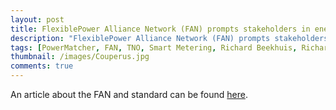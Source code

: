```yaml
---
layout: post
title: FlexiblePower Alliance Network (FAN) prompts stakeholders in energy sector to develop joint standard
description: "FlexiblePower Alliance Network (FAN) prompts stakeholders in energy sector to develop joint standard"
tags: [PowerMatcher, FAN, TNO, Smart Metering, Richard Beekhuis, Richard Westerga, SMART ENERGY & METERING INTERNATIONAL ISSUE]
thumbnail: /images/Couperus.jpg
comments: true
---
```


An article about the FAN and standard can be found [here](http://www.flexiblepower.org/download/fan_in_the_media/FAN_EN_AMI%20&%20Smart%20Metering%20Publication_0313.pdf).